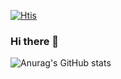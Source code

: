 [![Htis](https://hits.seeyoufarm.com/api/count/incr/badge.svg?url=https%3A%2F%2Fgithub.com%2Fgjbae1212%2Fhit-counter&count_bg=%23FFEF59&title_bg=%23FFEF59&icon=&icon_color=%23FFFFFF&title=&edge_flat=false)](https://hits.seeyoufarm.com)

### Hi there 👋

![Anurag's GitHub stats](https://github-readme-stats.vercel.app/api?username=layule&show_icons=true&theme=graywhite)

